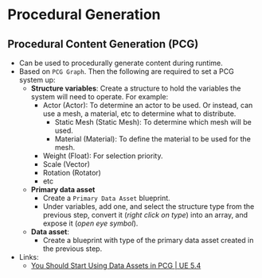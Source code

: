 # Procedural Generation

## Procedural Content Generation (PCG)

- Can be used to procedurally generate content during runtime.
- Based on `PCG Graph`. Then the following are required to set a PCG system up:
  - **Structure variables**: Create a structure to hold the variables the system will need to operate. For example:
    - Actor (Actor): To determine an actor to be used. Or instead, can use a mesh, a material, etc to determine what to distribute.
      - Static Mesh (Static Mesh): To determine which mesh will be used.
      - Material (Material): To define the material to be used for the mesh.
    - Weight (Float): For selection priority.
    - Scale (Vector)
    - Rotation (Rotator)
    - etc
  - **Primary data asset**
    - Create a `Primary Data Asset` blueprint.
    - Under variables, add one, and select the structure type from the previous step, convert it (*right click on type*) into an array, and expose it (*open eye symbol*).
  - **Data asset**:
    - Create a blueprint with type of the primary data asset created in the previous step.
- Links:
  - [You Should Start Using Data Assets in PCG | UE 5.4](https://www.youtube.com/watch?v=QRxuq_aEptI&list=PLiYs34CsHngw0somZ229yyVkEF7HBXGBV&index=5&t=3s)

